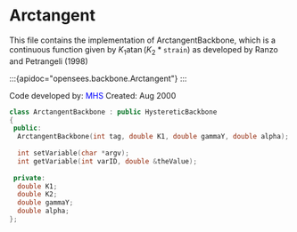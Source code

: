 # Arctangent

This file contains the implementation of 
ArctangentBackbone, which is a continuous function given
by $K_1 \operatorname{atan}(K_2*\texttt{strain})$ as developed by Ranzo and Petrangeli (1998)

:::{apidoc="opensees.backbone.Arctangent"}
:::


Code developed by: <span style="color:blue">MHS</span>
Created: Aug 2000


```cpp
class ArctangentBackbone : public HystereticBackbone
{
 public:
  ArctangentBackbone(int tag, double K1, double gammaY, double alpha);
  
  int setVariable(char *argv);
  int getVariable(int varID, double &theValue);
  
 private:
  double K1;
  double K2;
  double gammaY;
  double alpha;
};
```

